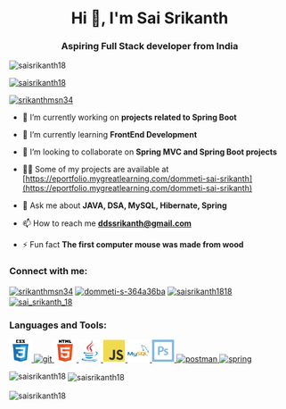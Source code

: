 <h1 align="center">Hi 👋, I'm Sai Srikanth</h1>
<h3 align="center">Aspiring Full Stack developer from India</h3>

<p align="left"> <img src="https://komarev.com/ghpvc/?username=saisrikanth18&label=Profile%20views&color=0e75b6&style=flat" alt="saisrikanth18" /> </p>

<p align="left"> <a href="https://github.com/ryo-ma/github-profile-trophy"><img src="https://github-profile-trophy.vercel.app/?username=saisrikanth18" alt="saisrikanth18" /></a> </p>

<p align="left"> <a href="https://twitter.com/srikanthmsn34" target="blank"><img src="https://img.shields.io/twitter/follow/srikanthmsn34?logo=twitter&style=for-the-badge" alt="srikanthmsn34" /></a> </p>

- 🔭 I’m currently working on **projects related to Spring Boot**

- 🌱 I’m currently learning **FrontEnd Development**

- 👯 I’m looking to collaborate on **Spring MVC and Spring Boot projects**

- 👨‍💻 Some of my projects are available at [https://eportfolio.mygreatlearning.com/dommeti-sai-srikanth](https://eportfolio.mygreatlearning.com/dommeti-sai-srikanth)

- 💬 Ask me about **JAVA, DSA, MySQL, Hibernate, Spring**

- 📫 How to reach me **ddssrikanth@gmail.com**

- ⚡ Fun fact **The first computer mouse was made from wood**

<h3 align="left">Connect with me:</h3>
<p align="left">
<a href="https://twitter.com/Shubh1nine96" target="blank"><img align="center" src="https://raw.githubusercontent.com/rahuldkjain/github-profile-readme-generator/master/src/images/icons/Social/twitter.svg" alt="srikanthmsn34" height="30" width="40" /></a>
<a href="https://linkedin.com/in/dommeti-s-364a36ba" target="blank"><img align="center" src="https://raw.githubusercontent.com/rahuldkjain/github-profile-readme-generator/master/src/images/icons/Social/linked-in-alt.svg" alt="dommeti-s-364a36ba" height="30" width="40" /></a>
<a href="https://fb.com/saisrikanth1818" target="blank"><img align="center" src="https://raw.githubusercontent.com/rahuldkjain/github-profile-readme-generator/master/src/images/icons/Social/facebook.svg" alt="saisrikanth1818" height="30" width="40" /></a>
<a href="https://instagram.com/sai_srikanth_18" target="blank"><img align="center" src="https://raw.githubusercontent.com/rahuldkjain/github-profile-readme-generator/master/src/images/icons/Social/instagram.svg" alt="sai_srikanth_18" height="30" width="40" /></a>
</p>

<h3 align="left">Languages and Tools:</h3>
<p align="left"> <a href="https://www.w3schools.com/css/" target="_blank" rel="noreferrer"> <img src="https://raw.githubusercontent.com/devicons/devicon/master/icons/css3/css3-original-wordmark.svg" alt="css3" width="40" height="40"/> </a> <a href="https://git-scm.com/" target="_blank" rel="noreferrer"> <img src="https://www.vectorlogo.zone/logos/git-scm/git-scm-icon.svg" alt="git" width="40" height="40"/> </a> <a href="https://www.w3.org/html/" target="_blank" rel="noreferrer"> <img src="https://raw.githubusercontent.com/devicons/devicon/master/icons/html5/html5-original-wordmark.svg" alt="html5" width="40" height="40"/> </a> <a href="https://www.java.com" target="_blank" rel="noreferrer"> <img src="https://raw.githubusercontent.com/devicons/devicon/master/icons/java/java-original.svg" alt="java" width="40" height="40"/> </a> <a href="https://developer.mozilla.org/en-US/docs/Web/JavaScript" target="_blank" rel="noreferrer"> <img src="https://raw.githubusercontent.com/devicons/devicon/master/icons/javascript/javascript-original.svg" alt="javascript" width="40" height="40"/> </a> <a href="https://www.mysql.com/" target="_blank" rel="noreferrer"> <img src="https://raw.githubusercontent.com/devicons/devicon/master/icons/mysql/mysql-original-wordmark.svg" alt="mysql" width="40" height="40"/> </a> <a href="https://www.photoshop.com/en" target="_blank" rel="noreferrer"> <img src="https://raw.githubusercontent.com/devicons/devicon/master/icons/photoshop/photoshop-line.svg" alt="photoshop" width="40" height="40"/> </a> <a href="https://postman.com" target="_blank" rel="noreferrer"> <img src="https://www.vectorlogo.zone/logos/getpostman/getpostman-icon.svg" alt="postman" width="40" height="40"/> </a> <a href="https://spring.io" target="_blank" rel="noreferrer"> <img src="https://www.vectorlogo.zone/logos/springio/springio-icon.svg" alt="spring" width="40" height="40"/> </a> </p>

<p><img align="left" src="https://github-readme-stats.vercel.app/api/top-langs?username=saisrikanth18&show_icons=true&locale=en&layout=compact" alt="saisrikanth18" /></p>

<p>&nbsp;<img align="center" src="https://github-readme-stats.vercel.app/api?username=saisrikanth18&show_icons=true&locale=en" alt="saisrikanth18" /></p>

<p><img align="center" src="https://github-readme-streak-stats.herokuapp.com/?user=saisrikanth18&" alt="saisrikanth18" /></p>

